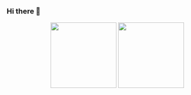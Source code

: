 ### Hi there 👋

<!--
**FifthE1em/FifthE1em** is a ✨ _special_ ✨ repository because its `README.md` (this file) appears on your GitHub profile.

Here are some ideas to get you started:

- 🔭 I’m currently working on ...
- 🌱 I’m currently learning ...
- 👯 I’m looking to collaborate on ...
- 🤔 I’m looking for help with ...
- 💬 Ask me about ...
- 📫 How to reach me: ...
- 😄 Pronouns: ...
- ⚡ Fun fact: ...
-->

<p align='center'>
   <a href="https://github-readme-stats.vercel.app/api?username=FifthE1em&show_icons=true&count_private=true">
       <img height=150 src="https://github-readme-stats.vercel.app/api?username=FifthE1em&show_icons=true&count_private=true"/></a>
   <a href="https://github.com/FifthE1em/github-readme-stats">
       <img height=150 src="https://github-readme-stats.vercel.app/api/top-langs/?username=FifthE1em&layout=compact"/></a>
</p>

